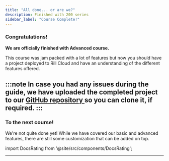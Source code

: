```yaml
---
title: "All done... or are we?"
description: Finished with 200 series
sidebar_label: "Course Complete!"
---
```


### Congratulations! 

**We are officially finished with Advanced course.**

This course was jam packed with a lot of features but now you should have a project deployed to Rill Cloud and have an understanding of the different features offered.

:::note
In case you had any issues during the guide, we have uploaded the completed project to our <a href = 'https://github.com/rilldata/rill-examples/' target= "blank">GitHub repository </a> so you can clone it, if required. 
:::
---

### To the next course!
We're not quite done yet! While we have covered our basic and advanced features, there are still some customization that can be added on top. 

import DocsRating from '@site/src/components/DocsRating';

---
<DocsRating />